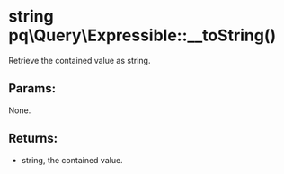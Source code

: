 # string pq\Query\Expressible::__toString()

Retrieve the contained value as string.

## Params:

None.

## Returns:

* string, the contained value.
